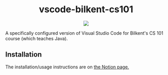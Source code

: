 <div align="center">

# vscode-bilkent-cs101

![](linux/cs101.java.dev.port/visual-studio-code-15.0.1/bilkentvscode.png)
  
</div>

A specifically configured version of Visual Studio Code for Bilkent's CS 101 course (which teaches Java).

## Installation
The installation/usage instructions are on [the Notion page.](https://www.notion.so/vedxyz/VS-Code-Guide-for-Bilkent-CS-101-832600459e59465f8555a8ba938a64e7)
